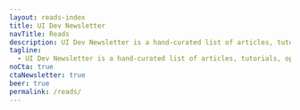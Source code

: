 ```yaml
---
layout: reads-index
title: UI Dev Newsletter
navTitle: Reads
description: UI Dev Newsletter is a hand-curated list of articles, tutorials, opinions, and tools related to User Interface development.
tagline:
  - UI Dev Newsletter is a hand-curated list of articles, tutorials, opinions, and tools related to User Interface development. Enjoy the read.
noCta: true
ctaNewsletter: true
beer: true
permalink: /reads/
---
```

